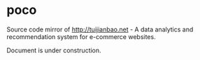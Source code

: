 poco
====

Source code mirror of http://tuijianbao.net - A data analytics and recommendation system for e-commerce websites.

Document is under construction.
